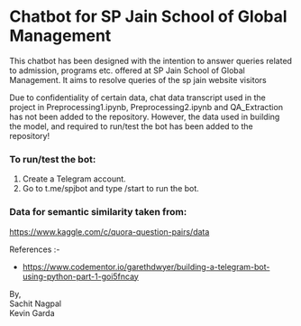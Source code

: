 # Chatbot for SP Jain School of Global Management


This chatbot has been designed with the intention to answer queries related to admission, programs etc. offered at SP Jain School of Global Management. It aims to resolve queries of the sp jain website visitors

Due to confidentiality of certain data, chat data transcript used in the project in Preprocessing1.ipynb, Preprocessing2.ipynb and QA_Extraction has not been added to the repository. However, the data used in building the model, and required to run/test the bot has been added to the repository!


### To run/test the bot:

1. Create a Telegram account.
2. Go to t.me/spjbot and type /start to run the bot.

### Data for semantic similarity taken from:

https://www.kaggle.com/c/quora-question-pairs/data


References :- 
- https://www.codementor.io/garethdwyer/building-a-telegram-bot-using-python-part-1-goi5fncay



By,  
Sachit Nagpal <br>
Kevin Garda
